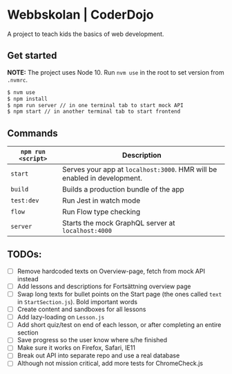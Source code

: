 # Webbskolan | CoderDojo

A project to teach kids the basics of web development.

## Get started

**NOTE:** The project uses Node 10. Run `nvm use` in the root to set version from `.nvmrc`.

```zsh
$ nvm use
$ npm install
$ npm run server // in one terminal tab to start mock API
$ npm start // in another terminal tab to start frontend
```

## Commands

| `npm run <script>` | Description                                                              |
| ------------------ | ------------------------------------------------------------------------ |
| `start`            | Serves your app at `localhost:3000`. HMR will be enabled in development. |
| `build`            | Builds a production bundle of the app                                    |
| `test:dev`         | Run Jest in watch mode                                                   |
| `flow`             | Run Flow type checking                                                   |
| `server`           | Starts the mock GraphQL server at `localhost:4000`                       |

## TODOs:

- [ ] Remove hardcoded texts on Overview-page, fetch from mock API instead
- [ ] Add lessons and descriptions for Fortsättning overview page
- [ ] Swap long texts for bullet points on the Start page (the ones called `text` in `StartSection.js`). Bold important words
- [ ] Create content and sandboxes for all lessons
- [ ] Add lazy-loading on `Lesson.js`
- [ ] Add short quiz/test on end of each lesson, or after completing an entire section
- [ ] Save progress so the user know where s/he finished
- [ ] Make sure it works on Firefox, Safari, IE11
- [ ] Break out API into separate repo and use a real database
- [ ] Although not mission critical, add more tests for ChromeCheck.js
